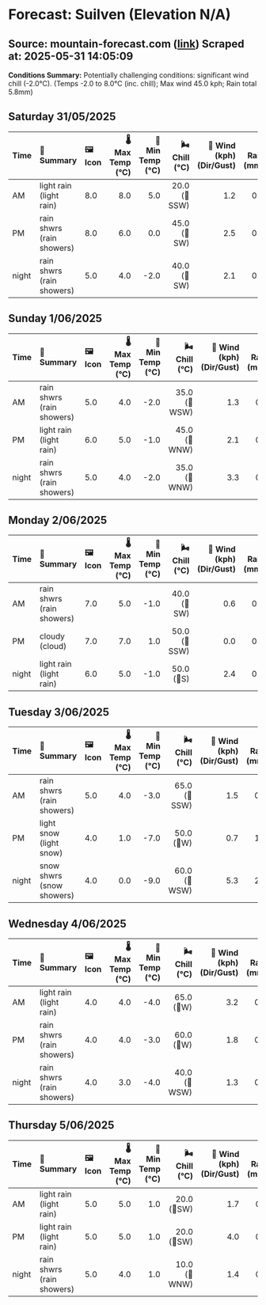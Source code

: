 # Forecast: Suilven (Elevation N/A)
**Source:** mountain-forecast.com ([link](https://www.mountain-forecast.com/peaks/Suilven/forecasts/731))
**Scraped at:** 2025-05-31 14:05:09
---

**Conditions Summary:** Potentially challenging conditions: significant wind chill (-2.0°C). (Temps -2.0 to 8.0°C (inc. chill); Max wind 45.0 kph; Rain total 5.8mm)

## Saturday 31/05/2025
| **Time** | **📝 Summary** | **🖼️ Icon** | **🌡️ Max Temp (°C)** | **🥶 Min Temp (°C)** | **🌬️ Chill (°C)** | **💨 Wind (kph) (Dir/Gust)** | **💧 Rain (mm)** | **❄️ Snow (cm)** | **☁️ Cloud Base (m)** | **🧊 Freezing Lvl (m)** |
|:------- |:------- |:----- |--------------: |-------------: |-----------: |---------------------: |---------: |----------: |---------------: |----------------: |
| AM      | light rain<br><span class="icon-desc">(light rain)</span> | 8.0 | 8.0 | 5.0 | 20.0<br>(🧭SSW) | 1.2 | 0.0 | 300 | 2050 |
| PM      | rain shwrs<br><span class="icon-desc">(rain showers)</span> | 8.0 | 6.0 | 0.0 | 45.0<br>(🧭SW) | 2.5 | 0.0 | 250 | 1900 |
| night   | rain shwrs<br><span class="icon-desc">(rain showers)</span> | 5.0 | 4.0 | -2.0 | 40.0<br>(🧭SW) | 2.1 | 0.0 | 1600 | 1350 |

## Sunday 1/06/2025
| **Time** | **📝 Summary** | **🖼️ Icon** | **🌡️ Max Temp (°C)** | **🥶 Min Temp (°C)** | **🌬️ Chill (°C)** | **💨 Wind (kph) (Dir/Gust)** | **💧 Rain (mm)** | **❄️ Snow (cm)** | **☁️ Cloud Base (m)** | **🧊 Freezing Lvl (m)** |
|:------- |:------- |:----- |--------------: |-------------: |-----------: |---------------------: |---------: |----------: |---------------: |----------------: |
| AM      | rain shwrs<br><span class="icon-desc">(rain showers)</span> | 5.0 | 4.0 | -2.0 | 35.0<br>(🧭WSW) | 1.3 | 0.0 | 200 | 1300 |
| PM      | light rain<br><span class="icon-desc">(light rain)</span> | 6.0 | 5.0 | -1.0 | 45.0<br>(🧭WNW) | 2.1 | 0.0 | 550 | 1700 |
| night   | rain shwrs<br><span class="icon-desc">(rain showers)</span> | 5.0 | 4.0 | -2.0 | 35.0<br>(🧭WNW) | 3.3 | 0.0 | 300 | 1300 |

## Monday 2/06/2025
| **Time** | **📝 Summary** | **🖼️ Icon** | **🌡️ Max Temp (°C)** | **🥶 Min Temp (°C)** | **🌬️ Chill (°C)** | **💨 Wind (kph) (Dir/Gust)** | **💧 Rain (mm)** | **❄️ Snow (cm)** | **☁️ Cloud Base (m)** | **🧊 Freezing Lvl (m)** |
|:------- |:------- |:----- |--------------: |-------------: |-----------: |---------------------: |---------: |----------: |---------------: |----------------: |
| AM      | rain shwrs<br><span class="icon-desc">(rain showers)</span> | 7.0 | 5.0 | -1.0 | 40.0<br>(🧭SW) | 0.6 | 0.0 | 1450 | 1400 |
| PM      | cloudy<br><span class="icon-desc">(cloud)</span> | 7.0 | 7.0 | 1.0 | 50.0<br>(🧭SSW) | 0.0 | 0.0 | 850 | 1600 |
| night   | light rain<br><span class="icon-desc">(light rain)</span> | 6.0 | 5.0 | -1.0 | 50.0<br>(🧭S) | 2.4 | 0.0 | 350 | 1650 |

## Tuesday 3/06/2025
| **Time** | **📝 Summary** | **🖼️ Icon** | **🌡️ Max Temp (°C)** | **🥶 Min Temp (°C)** | **🌬️ Chill (°C)** | **💨 Wind (kph) (Dir/Gust)** | **💧 Rain (mm)** | **❄️ Snow (cm)** | **☁️ Cloud Base (m)** | **🧊 Freezing Lvl (m)** |
|:------- |:------- |:----- |--------------: |-------------: |-----------: |---------------------: |---------: |----------: |---------------: |----------------: |
| AM      | rain shwrs<br><span class="icon-desc">(rain showers)</span> | 5.0 | 4.0 | -3.0 | 65.0<br>(🧭SSW) | 1.5 | 0.0 | 200 | 1300 |
| PM      | light snow<br><span class="icon-desc">(light snow)</span> | 4.0 | 1.0 | -7.0 | 50.0<br>(🧭W) | 0.7 | 1.0 | 300 | 1200 |
| night   | snow shwrs<br><span class="icon-desc">(snow showers)</span> | 4.0 | 0.0 | -9.0 | 60.0<br>(🧭WSW) | 5.3 | 2.0 | 250 | 700 |

## Wednesday 4/06/2025
| **Time** | **📝 Summary** | **🖼️ Icon** | **🌡️ Max Temp (°C)** | **🥶 Min Temp (°C)** | **🌬️ Chill (°C)** | **💨 Wind (kph) (Dir/Gust)** | **💧 Rain (mm)** | **❄️ Snow (cm)** | **☁️ Cloud Base (m)** | **🧊 Freezing Lvl (m)** |
|:------- |:------- |:----- |--------------: |-------------: |-----------: |---------------------: |---------: |----------: |---------------: |----------------: |
| AM      | light rain<br><span class="icon-desc">(light rain)</span> | 4.0 | 4.0 | -4.0 | 65.0<br>(🧭W) | 3.2 | 0.0 | 100 | 1300 |
| PM      | rain shwrs<br><span class="icon-desc">(rain showers)</span> | 4.0 | 4.0 | -3.0 | 60.0<br>(🧭W) | 1.8 | 0.0 | 100 | 1250 |
| night   | rain shwrs<br><span class="icon-desc">(rain showers)</span> | 4.0 | 3.0 | -4.0 | 40.0<br>(🧭WSW) | 1.3 | 0.0 | 750 | 1150 |

## Thursday 5/06/2025
| **Time** | **📝 Summary** | **🖼️ Icon** | **🌡️ Max Temp (°C)** | **🥶 Min Temp (°C)** | **🌬️ Chill (°C)** | **💨 Wind (kph) (Dir/Gust)** | **💧 Rain (mm)** | **❄️ Snow (cm)** | **☁️ Cloud Base (m)** | **🧊 Freezing Lvl (m)** |
|:------- |:------- |:----- |--------------: |-------------: |-----------: |---------------------: |---------: |----------: |---------------: |----------------: |
| AM      | light rain<br><span class="icon-desc">(light rain)</span> | 5.0 | 5.0 | 1.0 | 20.0<br>(🧭SW) | 1.7 | 0.0 | 250 | 1400 |
| PM      | light rain<br><span class="icon-desc">(light rain)</span> | 5.0 | 5.0 | 1.0 | 20.0<br>(🧭SW) | 4.0 | 0.0 | 50 | 1550 |
| night   | rain shwrs<br><span class="icon-desc">(rain showers)</span> | 5.0 | 4.0 | 1.0 | 10.0<br>(🧭WNW) | 1.4 | 0.0 | 100 | 1400 |